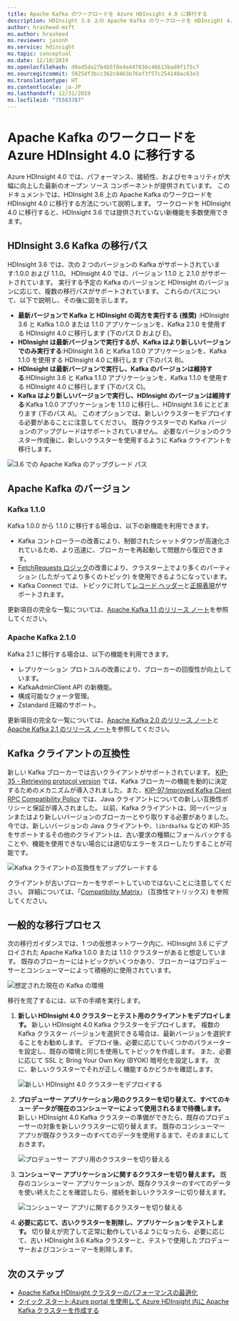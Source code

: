 ```yaml
---
title: Apache Kafka のワークロードを Azure HDInsight 4.0 に移行する
description: HDInsight 3.6 上の Apache Kafka のワークロードを HDInsight 4.0 に移行する方法について説明します。
author: hrasheed-msft
ms.author: hrasheed
ms.reviewer: jasonh
ms.service: hdinsight
ms.topic: conceptual
ms.date: 12/18/2019
ms.openlocfilehash: d9ad5da27b4b5f8e4e447036c46613bad0f1f5c7
ms.sourcegitcommit: 5925df3bcc362c8463b76af3f57c254148ac63e3
ms.translationtype: HT
ms.contentlocale: ja-JP
ms.lasthandoff: 12/31/2019
ms.locfileid: "75563787"
---
```

# <a name="migrate-apache-kafka-workloads-to-azure-hdinsight-40"></a>Apache Kafka のワークロードを Azure HDInsight 4.0 に移行する

Azure HDInsight 4.0 では、パフォーマンス、接続性、およびセキュリティが大幅に向上した最新のオープン ソース コンポーネントが提供されています。 このドキュメントでは、HDInsight 3.6 上の Apache Kafka のワークロードを HDInsight 4.0 に移行する方法について説明します。 ワークロードを HDInsight 4.0 に移行すると、HDInsight 3.6 では提供されていない新機能を多数使用できます。

## <a name="hdinsight-36-kafka-migration-paths"></a>HDInsight 3.6 Kafka の移行パス

HDInsight 3.6 では、次の 2 つのバージョンの Kafka がサポートされています:1.0.0 および 1.1.0。 HDInsight 4.0 では、バージョン 1.1.0 と 2.1.0 がサポートされています。 実行する予定の Kafka のバージョンと HDInsight のバージョンに応じて、複数の移行パスがサポートされています。 これらのパスについて、以下で説明し、その後に図を示します。

* **最新バージョンで Kafka と HDInsight の両方を実行する (推奨)** :HDInsight 3.6 と Kafka 1.0.0 または 1.1.0 アプリケーションを、Kafka 2.1.0 を使用する HDInsight 4.0 に移行します (下のパス D および E)。
* **HDInsight は最新バージョンで実行するが、Kafka はより新しいバージョンでのみ実行する**:HDInsight 3.6 と Kafka 1.0.0 アプリケーションを、Kafka 1.1.0 を使用する HDInsight 4.0 に移行します (下のパス B)。
* **HDInsight は最新バージョンで実行し、Kafka のバージョンは維持する**:HDInsight 3.6 と Kafka 1.1.0 アプリケーションを、Kafka 1.1.0 を使用する HDInsight 4.0 に移行します (下のパス C)。
* **Kafka はより新しいバージョンで実行し、HDInsight のバージョンは維持する**:Kafka 1.0.0 アプリケーションを 1.1.0 に移行し、HDInsight 3.6 にとどまります (下のパス A)。 このオプションでは、新しいクラスターをデプロイする必要があることに注意してください。 既存クラスターでの Kafka バージョンのアップグレードはサポートされていません。 必要なバージョンのクラスター作成後に、新しいクラスターを使用するように Kafka クライアントを移行します。

![3\.6 での Apache Kafka のアップグレード パス](./media/upgrade-threesix-to-four/apache-kafka-upgrade-path.png)

## <a name="apache-kafka-versions"></a>Apache Kafka のバージョン

### <a name="kafka-110"></a>Kafka 1.1.0
  
Kafka 1.0.0 から 1.1.0 に移行する場合は、以下の新機能を利用できます。

* Kafka コントローラーの改善により、制御されたシャットダウンが高速化されているため、より迅速に、ブローカーを再起動して問題から復旧できます。 
* [FetchRequests ロジック](https://issues.apache.org/jira/browse/KAFKA-6254)の改善により、クラスター上でより多くのパーティション (したがってより多くのトピック) を使用できるようになっています。 
* Kafka Connect では、トピックに対して[レコード ヘッダー](https://issues.apache.org/jira/browse/KAFKA-5142)と[正規表現](https://issues.apache.org/jira/browse/KAFKA-3073)がサポートされます。 

更新項目の完全な一覧については、[Apache Kafka 1.1 のリリース ノート](https://archive.apache.org/dist/kafka/1.1.0/RELEASE_NOTES.html)を参照してください。

### <a name="apache-kafka-210"></a>Apache Kafka 2.1.0

Kafka 2.1 に移行する場合は、以下の機能を利用できます。

* レプリケーション プロトコルの改善により、ブローカーの回復性が向上しています。
* KafkaAdminClient API の新機能。
* 構成可能なクォータ管理。
* Zstandard 圧縮のサポート。

更新項目の完全な一覧については、[Apache Kafka 2.0 のリリース ノート](https://archive.apache.org/dist/kafka/2.0.0/RELEASE_NOTES.html)と [Apache Kafka 2.1 のリリース ノート](https://archive.apache.org/dist/kafka/2.1.0/RELEASE_NOTES.html)を参照してください。

## <a name="kafka-client-compatibility"></a>Kafka クライアントの互換性

新しい Kafka ブローカーでは古いクライアントがサポートされています。 [KIP-35 - Retrieving protocol version](https://cwiki.apache.org/confluence/display/KAFKA/KIP-35+-+Retrieving+protocol+version) では、Kafka ブローカーの機能を動的に決定するためのメカニズムが導入されました。また、[KIP-97:Improved Kafka Client RPC Compatibility Policy](https://cwiki.apache.org/confluence/display/KAFKA/KIP-97%3A+Improved+Kafka+Client+RPC+Compatibility+Policy) では、Java クライアントについての新しい互換性ポリシーと保証が導入されました。 以前、Kafka クライアントは、同一バージョンまたはより新しいバージョンのブローカーとやり取りする必要がありました。 今では、新しいバージョンの Java クライアントや、`librdkafka` などの KIP-35 をサポートするその他のクライアントは、古い要求の種類にフォールバックすることや、機能を使用できない場合には適切なエラーをスローしたりすることが可能です。

![Kafka クライアントの互換性をアップグレードする](./media/upgrade-threesix-to-four/apache-kafka-client-compatibility.png)

クライアントが古いブローカーをサポートしていのではないことに注意してください。  詳細については、「[Compatibility Matrix](https://cwiki.apache.org/confluence/display/KAFKA/Compatibility+Matrix)」 (互換性マトリックス) を参照してください。

## <a name="general-migration-process"></a>一般的な移行プロセス

次の移行ガイダンスでは、1 つの仮想ネットワーク内に、HDInsight 3.6 にデプロイされた Apache Kafka 1.0.0 または 1.1.0 クラスターがあると想定しています。 既存のブローカーにはトピックがいくつかあり、ブローカーはプロデューサーとコンシューマーによって積極的に使用されています。

![想定された現在の Kafka の環境](./media/upgrade-threesix-to-four/apache-kafka-presumed-environment.png)

移行を完了するには、以下の手順を実行します。

1. **新しい HDInsight 4.0 クラスターとテスト用のクライアントをデプロイします。** 新しい HDInsight 4.0 Kafka クラスターをデプロイします。 複数の Kafka クラスター バージョンを選択できる場合は、最新バージョンを選択することをお勧めします。 デプロイ後、必要に応じていくつかのパラメーターを設定し、既存の環境と同じを使用してトピックを作成します。 また、必要に応じて SSL と Bring Your Own Key (BYOK) 暗号化を設定します。 次に、新しいクラスターでそれが正しく機能するかどうかを確認します。

    ![新しい HDInsight 4.0 クラスターをデプロイする](./media/upgrade-threesix-to-four/deploy-new-hdinsight-clusters.png)

1. **プロデューサー アプリケーション用のクラスターを切り替えて、すべてのキュー データが現在のコンシューマーによって使用されるまで待機します。** 新しい HDInsight 4.0 Kafka クラスターの準備ができたら、既存のプロデューサーの対象を新しいクラスターに切り替えます。 既存のコンシューマー アプリが既存クラスターのすべてのデータを使用するまで、そのままにしておきます。

    ![プロデューサー アプリ用のクラスターを切り替える](./media/upgrade-threesix-to-four/switch-cluster-producer-app.png)

1. **コンシューマー アプリケーションに関するクラスターを切り替えます。** 既存のコンシューマー アプリケーションが、既存クラスターのすべてのデータを使い終えたことを確認したら、接続を新しいクラスターに切り替えます。

    ![コンシューマー アプリに関するクラスターを切り替える](./media/upgrade-threesix-to-four/switch-cluster-consumer-app.png)

1. **必要に応じて、古いクラスターを削除し、アプリケーションをテストします。** 切り替えが完了して正常に動作しているようになったら、必要に応じて、古い HDInsight 3.6 Kafka クラスターと、テストで使用したプロデューサーおよびコンシューマーを削除します。

## <a name="next-steps"></a>次のステップ

* [Apache Kafka HDInsight クラスターのパフォーマンスの最適化](apache-kafka-performance-tuning.md)
* [クイック スタート:Azure portal を使用して Azure HDInsight 内に Apache Kafka クラスターを作成する](apache-kafka-get-started.md)